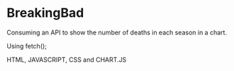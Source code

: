 # BreakingBad

Consuming an API to show the number of deaths in each season in a chart.

Using fetch();

HTML, JAVASCRIPT, CSS and CHART.JS
